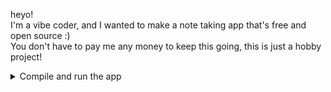 <p>
    heyo! <br>
    I'm a vibe coder, and I wanted to make a note taking app that's free and open source :) <br>
    You don't have to pay me any money to keep this going, this is just a hobby project!
</p>

<details>
    <summary> Compile and run the app </summary>
    <ol>
        <li>Download python <br>
            - <a href="https://www.python.org/downloads/">https://www.python.org/downloads/</a> <br>
        </li>
        <li>Clone the git <br>
            - Run the command in the terminal: <code>git clone https://daveberrys/noteted.git</code> <br>
        </li>
        <li>Run the command <code>pip install -r requirements.txt</code> <br>
            - This will install all the required libraries for this project! <br>
            - Note, if you want to isolate the libraries from your seprate python, do <code>py -m venv venv</code> <br>
            - And then, run <code>venv\Scripts\Activate</code> <br>
            - Then, run <code>pip install -r requirements.txt</code> <br>
        </li>
        <li>Run the command <code>py main.py</code> <br>
            - If you're having troubles, please do an issue! <br>
        </li>
        <li>All set! <br>
        </li>
    </ol>
</details>